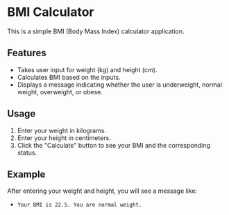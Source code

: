 # BMI Calculator

This is a simple BMI (Body Mass Index) calculator application. 

## Features

- Takes user input for weight (kg) and height (cm).
- Calculates BMI based on the inputs.
- Displays a message indicating whether the user is underweight, normal weight, overweight, or obese.

## Usage

1. Enter your weight in kilograms.
2. Enter your height in centimeters.
3. Click the "Calculate" button to see your BMI and the corresponding status.

## Example

After entering your weight and height, you will see a message like:

- `Your BMI is 22.5. You are normal weight.`
